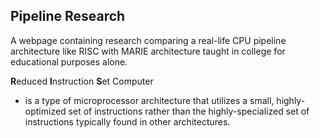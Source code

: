 ## Pipeline Research
A webpage containing research comparing a real-life CPU pipeline architecture like RISC with MARIE architecture taught in college for educational purposes alone. 

<b>R</b>educed 
<b>I</b>nstruction 
<b>S</b>et 
</b>C</b>omputer 
- is a type of microprocessor architecture that utilizes a small, highly-optimized set of instructions rather than the highly-specialized set of instructions typically found in other architectures.
